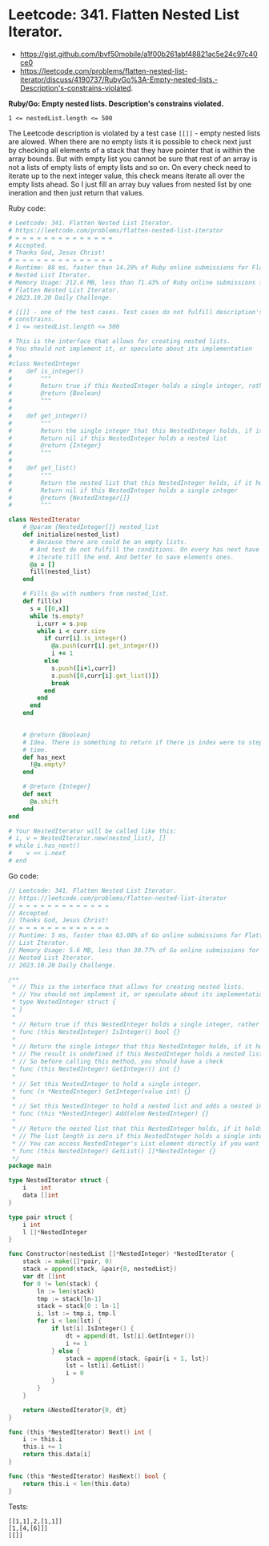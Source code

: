 # Leetcode: 341. Flatten Nested List Iterator.

- https://gist.github.com/lbvf50mobile/a1f00b261abf48821ac5e24c97c40ce0
- https://leetcode.com/problems/flatten-nested-list-iterator/discuss/4190737/RubyGo%3A-Empty-nested-lists.-Description's-constrains-violated.

**Ruby/Go: Empty nested lists. Description's constrains violated.**

` 1 <= nestedList.length <= 500 `

The Leetcode description is violated by a test case `[[]]` - empty nested lists
are alowed. When there are no empty lists it is possible to check next just by
checking all elements of a stack that they have pointer that is within the array
bounds. But with empty list you cannot be sure that rest of an array is not a
lists of empty lists of empty lists and so on.  On every check need to iterate
up to the next integer value, this check means iterate all over the empty lists
ahead. So I just fill an array buy values from nested list by one ineration and
then just return that values.

Ruby code:
```Ruby
# Leetcode: 341. Flatten Nested List Iterator.
# https://leetcode.com/problems/flatten-nested-list-iterator
# = = = = = = = = = = = = = =
# Accepted.
# Thanks God, Jesus Christ!
# = = = = = = = = = = = = = =
# Runtime: 88 ms, faster than 14.29% of Ruby online submissions for Flatten
# Nested List Iterator.
# Memory Usage: 212.6 MB, less than 71.43% of Ruby online submissions for
# Flatten Nested List Iterator.
# 2023.10.20 Daily Challenge.

# [[]] - one of the test cases. Test cases do not fulfill description's
# constrains.
# 1 <= nestedList.length <= 500

# This is the interface that allows for creating nested lists.
# You should not implement it, or speculate about its implementation
#
#class NestedInteger
#    def is_integer()
#        """
#        Return true if this NestedInteger holds a single integer, rather than a nested list.
#        @return {Boolean}
#        """
#
#    def get_integer()
#        """
#        Return the single integer that this NestedInteger holds, if it holds a single integer
#        Return nil if this NestedInteger holds a nested list
#        @return {Integer}
#        """
#
#    def get_list()
#        """
#        Return the nested list that this NestedInteger holds, if it holds a nested list
#        Return nil if this NestedInteger holds a single integer
#        @return {NestedInteger[]}
#        """

class NestedIterator
    # @param {NestedInteger[]} nested_list
    def initialize(nested_list)
      # Because there are could be an empty lists. 
      # And test do not fulfill the conditions. On every has next have to
      # iterate till the end. And better to save elements ones. 
      @a = []
      fill(nested_list)
    end

    # Fills @a with numbers from nested_list.
    def fill(x)
      s = [[0,x]]
      while !s.empty?
        i,curr = s.pop
        while i < curr.size
          if curr[i].is_integer()
            @a.push(curr[i].get_integer())
            i += 1
          else
            s.push([i+1,curr])
            s.push([0,curr[i].get_list()])
            break
          end
        end
      end
    end
    

    # @return {Boolean}
    # Idea. There is something to return if there is index were to step next
    # time.
    def has_next
      !@a.empty?
    end

    # @return {Integer}
    def next
      @a.shift
    end
end

# Your NestedIterator will be called like this:
# i, v = NestedIterator.new(nested_list), []
# while i.has_next()
#    v << i.next
# end
```

Go code:
```Go
// Leetcode: 341. Flatten Nested List Iterator.
// https://leetcode.com/problems/flatten-nested-list-iterator
// = = = = = = = = = = = = = 
// Accepted.
// Thanks God, Jesus Christ!
// = = = = = = = = = = = = =
// Runtime: 5 ms, faster than 63.08% of Go online submissions for Flatten Nested
// List Iterator.
// Memory Usage: 5.6 MB, less than 30.77% of Go online submissions for Flatten
// Nested List Iterator.
// 2023.10.20 Daily Challenge.

/**
 * // This is the interface that allows for creating nested lists.
 * // You should not implement it, or speculate about its implementation
 * type NestedInteger struct {
 * }
 *
 * // Return true if this NestedInteger holds a single integer, rather than a nested list.
 * func (this NestedInteger) IsInteger() bool {}
 *
 * // Return the single integer that this NestedInteger holds, if it holds a single integer
 * // The result is undefined if this NestedInteger holds a nested list
 * // So before calling this method, you should have a check
 * func (this NestedInteger) GetInteger() int {}
 *
 * // Set this NestedInteger to hold a single integer.
 * func (n *NestedInteger) SetInteger(value int) {}
 *
 * // Set this NestedInteger to hold a nested list and adds a nested integer to it.
 * func (this *NestedInteger) Add(elem NestedInteger) {}
 *
 * // Return the nested list that this NestedInteger holds, if it holds a nested list
 * // The list length is zero if this NestedInteger holds a single integer
 * // You can access NestedInteger's List element directly if you want to modify it
 * func (this NestedInteger) GetList() []*NestedInteger {}
 */
package main

type NestedIterator struct {
	i    int
	data []int
}

type pair struct {
	i int
	l []*NestedInteger
}

func Constructor(nestedList []*NestedInteger) *NestedIterator {
	stack := make([]*pair, 0)
	stack = append(stack, &pair{0, nestedList})
	var dt []int
	for 0 != len(stack) {
		ln := len(stack)
		tmp := stack[ln-1]
		stack = stack[0 : ln-1]
		i, lst := tmp.i, tmp.l
		for i < len(lst) {
			if lst[i].IsInteger() {
				dt = append(dt, lst[i].GetInteger())
				i += 1
			} else {
				stack = append(stack, &pair{i + 1, lst})
				lst = lst[i].GetList()
				i = 0
			}
		}
	}

	return &NestedIterator{0, dt}
}

func (this *NestedIterator) Next() int {
	i := this.i
	this.i += 1
	return this.data[i]
}

func (this *NestedIterator) HasNext() bool {
	return this.i < len(this.data)
}
```

Tests:
```
[[1,1],2,[1,1]]
[1,[4,[6]]]
[[]]
```
